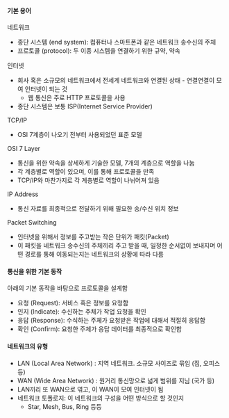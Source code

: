 #### 기본 용어
네트워크
- 종단 시스템 (end system): 컴퓨터나 스마트폰과 같은 네트워크 송수신의 주체
- 프로토콜 (protocol): 두 이종 시스템을 연결하기 위한 규약, 약속

인터넷
- 회사 혹은 소규모의 네트워크에서 전세계 네트워크와 연결된 상태 - 연결연결이 모여 인터넷이 되는 것
	- 웹 통신은 주로 HTTP 프로토콜을 사용
- 종단 시스템은 보통 ISP(Internet Service Provider)


TCP/IP
- OSI 7계층이 나오기 전부터 사용되었던 표준 모델

OSI 7 Layer
- 통신을 위한 약속을 상세하게 기술한 모델, 7개의 계층으로 역할을 나눔
- 각 계층별로 역할이 있으며, 이를 통해 프로토콜을 만족
- TCP/IP와 마찬가지로 각 계층별로 역할이 나뉘어져 있음

IP Address
- 통신 자료를 최종적으로 전달하기 위해 필요한 송/수신 위치 정보

Packet Switching
- 인터넷을 위해서 정보를 주고받는 작은 단위가 패킷(Packet)
- 이 패킷을 네트워크 송수신의 주체끼리 주고 받을 때, 일정한 순서없이 보내지며 어떤 경로를 통해 이동되는지는 네트워크의 상황에 따라 다름


#### 통신을 위한 기본 동작
아래의 기본 동작을 바탕으로 프로토콜을 설계함
- 요청 (Request): 서비스 혹은 정보를 요청함
- 인지 (Indicate): 수신하는 주체가 작업 요청을 확인
- 응답 (Response): 수식하는 주체가 요청받은 작업에 대해서 적절히 응답함
- 확인 (Confirm): 요청한 주체가 응답 데이터를 최종적으로 확인함


#### 네트워크의 유형
- LAN (Local Area Network) : 지역 네트워크. 소규모 사이즈로 묶임 (집, 오피스 등)
- WAN (Wide Area Network) : 원거리 통신망으로 넓게 범위를 지님 (국가 등)
- LAN끼리 또 WAN으로 엮고, 이 WAN이 모여 인터넷이 됨
- 네트워크 토폴로지: 이 네트워크의 구성을 어떤 방식으로 할 것인지
	- Star, Mesh, Bus, Ring 등등
